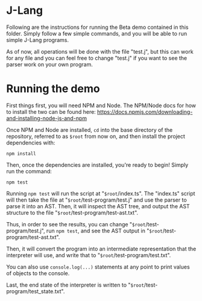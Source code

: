 # J-Lang

Following are the instructions for running the Beta demo contained in this folder. Simply follow a few simple commands, and you will be able to run simple J-Lang programs.

As of now, all operations will be done with the file "test.j", but this can work for any file and you can feel free to change "test.j" if you want to see the parser work on your own program.

# Running the demo

First things first, you will need NPM and Node. The NPM/Node docs for how to install the two can be found here: https://docs.npmjs.com/downloading-and-installing-node-js-and-npm

Once NPM and Node are installed, `cd` into the base directory of the repository, referred to as `$root` from now on, and then install the project dependencies with:
```
npm install
```

Then, once the dependencies are installed, you're ready to begin! Simply run the command:
```
npm test
```

Running `npm test` will run the script at "`$root`/index.ts". The "index.ts" script will then take the file at "`$root`/test-program/test.j" and use the parser to parse it into an AST. Then, it will inspect the AST tree, and output the AST structure to the file "`$root`/test-program/test-ast.txt".

Thus, in order to see the results, you can change "`$root`/test-program/test.j", run `npm test`, and see the AST output in "`$root`/test-program/test-ast.txt".

Then, it will convert the program into an intermediate representation that the interpreter will use, and write that to "`$root`/test-program/test.txt".

You can also use `console.log(...)` statements at any point to print values of objects to the console.

Last, the end state of the interpreter is written to "`$root`/test-program/test_state.txt".
